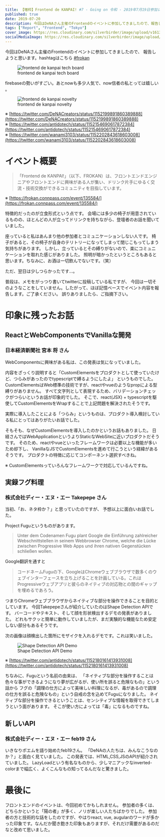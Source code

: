 ```yaml
---
title: 【増枠】Frontend de KANPAI! #7 - Going on 令和 - 2019年7月19日参加レポート
published: true
date: 2019-07-20
description: 今回はDeNAさん主催のFrontendのイベントに参加してきましたので、報告しようと思います。hashtagはこちら frokan イベント概要 「Frontend de KANPAI!」（以下、FROKAN）は、フロントエンドエンジニアやフロントエンドに興味がある人が集い、ドリンク片手にゆるく交流・技術交換ができるコミュニティを目指しています。
tags: ["Report", "Frontend", "Tokyo"]
cover_image: https://res.cloudinary.com/silverbirder/image/upload/v1613819448/silver-birder.github.io/blog/20190720095423.jpg
socialMediaImage: https://res.cloudinary.com/silverbirder/image/upload/v1613819448/silver-birder.github.io/blog/20190720095423.jpg
---
```


今回はDeNAさん主催のFrontendのイベントに参加してきましたので、
報告しようと思います。hashtagはこちら [#frokan](https://twitter.com/hashtag/frokan)

<figure title="frontend de kanpai tech board">
<img alt="frontend de kanpai tech board" src="https://res.cloudinary.com/silverbirder/image/upload/v1614429379/silver-birder.github.io/blog/frontend_de_kanpai_tech_board.jpg">
<figcaption>frontend de kanpai tech board</figcaption>
</figure>

firebaseの勢いがすごい。あとnowも多少人気で、now信者の私とっては嬉しい 。

<figure title="frontend de kanpai novelty">
<img alt="frontend de kanpai novelty" src="https://res.cloudinary.com/silverbirder/image/upload/v1614429431/silver-birder.github.io/blog/frontend_de_kanpai_novelty.jpg">
<figcaption>frontend de kanpai novelty</figcaption>
</figure> 

※ [https://twitter.com/DeNACreators/status/1152199891860389888](https://twitter.com/DeNACreators/status/1152199891860389888)  
※ [https://twitter.com/antidotech/status/1152154690617872384](https://twitter.com/antidotech/status/1152154690617872384)  
※ [https://twitter.com/wanami3103/status/1152202843618603008](https://twitter.com/wanami3103/status/1152202843618603008)  

<iframely-embed card="small" url="https://frokan.connpass.com/event/135584/"></iframely-embed>

<!--  TODO: TOC -->

# イベント概要
> 「Frontend de KANPAI!」（以下、FROKAN）は、フロントエンドエンジニアやフロントエンドに興味がある人が集い、ドリンク片手にゆるく交流・技術交換ができるコミュニティを目指しています。

※ [https://frokan.connpass.com/event/135584/](https://frokan.connpass.com/event/135584/)

特徴的だったのが立食形式という点です。
会場には多少の椅子が用意されているものの、ほとんどの人が立ってドリンクを持ちながら、登壇者のお話を聞いていました。

座っていると私はあんまり他の参加者とコミュニケーションしない人です。
椅子があると、その椅子が自身のテリトリーになってしまって閉じこもってしまう気持ちがあります。
しかし、立っているとその縛りがないので、楽にコミュニケーションを取れた感じがありました。
照明が暗かったというところもあると思います。ちなみに、お酒は一切飲んでないです。（笑）

ただ、翌日は少しつらかったです...。

<o-embed src="https://twitter.com/silver_birder/status/1152348180643627008" height="400px"></o-embed>

普段は、メモをがっつり書いてtwitterに投稿している私ですが、
今回は一切そのようなことをしていません。したがって、ほぼ記憶ベースでイベント内容を報告します。ご了承ください。
誤りありましたら、ご指摘下さい。

# 印象に残ったお話
## ReactとWebComponentsでVanillaな開発
### 日本経済新聞社 宮本 将 さん
WebComponentsに興味がある私は、この発表は気になっていました。

<o-embed src="https://twitter.com/silver_birder/status/1149648900627693572" height="400px"></o-embed>

内容をざっくり説明すると「CustomElementsをプロダクトとして使っていたけど、つらみがあったのでtypescriptで縛るようにしたよ」
というものでした。CustomElementsはWeb標準の技術ですが、reactやvueのようなpropによる型縛りがありません。
すべて文字列として表現するため、バリデーションチェックがつらいというお話が印象的でした。
そこで、react(JSX) + typescriptを駆使してCustomElementsをWrapすることで上記問題を解決されたそうです。

実際に導入したことによる「つらみ」というものは、プロダクト導入検討している私にとってはありがたいお話でした。
  
そもそも、なぜCustomElementsを導入したのかというお話もありました。
日経さんではWebApplicationというよりStaticなWebSiteに近いプロダクトだそうです。
そのため、reactやvueといったフレームワークは必要以上な機能が多いため却下し、
VanillaなJSでCustomElementsを進めて行こうという経緯があるそうです。
プロダクトの特徴に応じてコンポーネント選択すべきね。

※ CustomElementsっていろんなフレームワークで対応しているんですね。

<iframely-embed card="small" url="https://custom-elements-everywhere.com/"></iframely-embed>

## 実録フグ料理
### 株式会社ディー・エヌ・エー Takepepe さん
当初、「お、ネタ枠か？」と思っていたのですが、
予想以上に面白いお話でした。

Project Fuguというものがあります。

<iframely-embed card="small" url="https://www.heise.de/developer/artikel/Google-Projekt-Fugu-Die-Macht-des-Kugelfisches-4255636.html"></iframely-embed>

> Unter dem Codenamen Fugu plant Google die Einführung zahlreicher Webschnittstellen in seinem Webbrowser Chrome, welche die Lücke zwischen Progressive Web Apps und ihren nativen Gegenstücken schließen wollen.

Google翻訳を通すと

> コードネームFuguの下、GoogleはChromeウェブブラウザで数多くのウェブインターフェースを立ち上げることを計画している。これはProgressiveウェブアプリと彼らのネイティブの対応物との間のギャップを埋めるであろう。

つまりChromeウェブブラウザからネイティブな部分を操作できることを目的としています。
今回Takepepeさんが紹介していたのはShape Detection APIです。
バーコードやテキスト、そして顔を形状検出するデモの発表がありました。
どれもサクッと簡単に動作していましたが、まだ実験的な機能なため安定しない部分もあるそうです。

次の画像は顔検出した箇所にモザイクを入れるデモです。これは笑いました。

<figure title="Shape Detection API Demo">
<img alt="Shape Detection API Demo" src="https://res.cloudinary.com/silverbirder/image/upload/v1614429340/silver-birder.github.io/blog/Shape_Detection_API_Demo.jpg">
<figcaption>Shape Detection API Demo</figcaption>
</figure>

※ [https://twitter.com/antidotech/status/1152180161413931008](https://twitter.com/antidotech/status/1152180161413931008)

ちなみに、Fuguという名前の由来は、
「ネイティブな部分を操作することは色々な事ができるようになり夢が広がるが、使い所を誤ると危険なもの」という話から
フグの「調理の仕方によって美味しい料理になるが、毒があるので調理の仕方を誤ると危険なもの」という自戒の念を込めてFuguになりました。
ネイティブな部分を操作できるということは、センシティブな情報を取得できてしまうという面があります。
そこが使い方によっては「毒」になるものですね。

## 新しいAPI
### 株式会社ディー・エヌ・エー feb19 さん
<o-embed src="https://speakerdeck.com/feb19/xin-sii-api"></o-embed>

いきなりポエムを語り始めたfeb19さん。
「DeNAの人たちは、みんなこうなのか？」と面白く見ていました。
この発表では、HTML,CSS,JSのAPIが紹介されていました。
LazyLoadという有名なものから、少しマニアックなinverted-colorまで幅広く、よくこんなもの知ってるんだなと驚きました。

# 最後に
フロントエンドのイベントは、今回初めてかもしれません。 参加者の多くは、どちらかというと「陽の者」が多く、ノリが楽しい人たちばかりでした。 参加者の方と技術的な話をしたのですが、やはりreact, vue, augularのワードが多かった印象です。なんだか聞き飽きた印象もありますが、それだけ需要があるのだなと改めて思いました。
